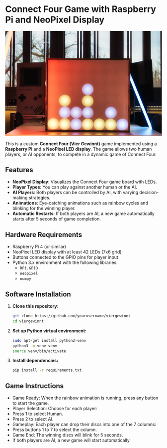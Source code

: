 # Connect Four Game with Raspberry Pi and NeoPixel Display

  ![Bilder](/bilder/_DSF4458.jpg?raw=true "Titelbild")

This is a custom **Connect Four (Vier Gewinnt)** game implemented using a **Raspberry Pi** and a **NeoPixel LED display**. The game allows two human players, or AI opponents, to compete in a dynamic game of Connect Four.

## Features
- **NeoPixel Display**: Visualizes the Connect Four game board with LEDs.
- **Player Types**: You can play against another human or the AI.
- **AI Players**: Both players can be controlled by AI, with varying decision-making strategies.
- **Animations**: Eye-catching animations such as rainbow cycles and blinking for the winning player.
- **Automatic Restarts**: If both players are AI, a new game automatically starts after 5 seconds of game completion.

## Hardware Requirements
- Raspberry Pi 4 (or similar)
- NeoPixel LED display with at least 42 LEDs (7x6 grid)
- Buttons connected to the GPIO pins for player input
- Python 3.x environment with the following libraries:
  - `RPi.GPIO`
  - `neopixel`
  - `numpy`

## Software Installation

1. **Clone this repository**:
   ```bash
   git clone https://github.com/yourusername/viergewinnt
   cd viergewinnt

2. **Set up Python virtual environment:**
   ```bash
   sudo apt-get install python3-venv
   python3 -m venv venv
   source venv/bin/activate

3. **Install dependencies:**
   ```bash
   pip install -r requirements.txt

## Game Instructions

- Game Ready: When the rainbow animation is running, press any button to start the game.
- Player Selection: Choose for each player:
- Press 1 to select Human.
- Press 2 to select AI.
- Gameplay: Each player can drop their discs into one of the 7 columns:
- Press buttons 1 to 7 to select the column.
- Game End: The winning discs will blink for 5 seconds.
- If both players are AI, a new game will start automatically.

